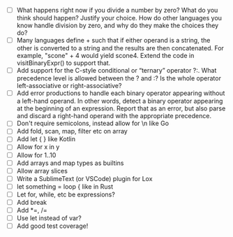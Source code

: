 - [ ] What happens right now if you divide a number by zero? What do you think should happen? Justify your choice. How do other languages you know handle division by zero, and why do they make the choices they do?
- [ ] Many languages define + such that if either operand is a string, the other is converted to a string and the results are then concatenated. For example, "scone" + 4 would yield scone4. Extend the code in visitBinaryExpr() to support that.
- [ ] Add support for the C-style conditional or “ternary” operator ?:. What precedence level is allowed between the ? and :? Is the whole operator left-associative or right-associative?
- [ ] Add error productions to handle each binary operator appearing without a left-hand operand. In other words, detect a binary operator appearing at the beginning of an expression. Report that as an error, but also parse and discard a right-hand operand with the appropriate precedence.
- [ ] Don't require semicolons, instead allow for \n like Go
- [ ] Add fold, scan, map, filter etc on array
- [ ] Add let { } like Kotlin
- [ ] Allow for x in y
- [ ] Allow for 1..10
- [ ] Add arrays and map types as builtins
- [ ] Allow array slices
- [ ] Write a SublimeText (or VSCode) plugin for Lox
- [ ] let something = loop { like in Rust
- [ ] Let for, while, etc be expressions?
- [ ] Add break
- [ ] Add *=, /=
- [ ] Use let instead of var?
- [ ] Add good test coverage!
